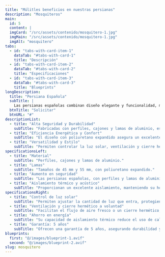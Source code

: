 ```yaml
---
title: "Múlitles beneficios en nuestras persianas"
description: "Mosquiteros"
main:
  id: 5
  content: |
  imgCard: "/src/assets/contenido/mosquitero-1.jpg"
  imgMain: "/src/assets/contenido/mosquitero-1.jpg"
  imgAlt: "mosquitero"
tabs:
  - id: "tabs-with-card-item-1"
    dataTab: "#tabs-with-card-1"
    title: "Descripción"
  - id: "tabs-with-card-item-2"
    dataTab: "#tabs-with-card-2"
    title: "Especificaciones"
  - id: "tabs-with-card-item-3"
    dataTab: "#tabs-with-card-3"
    title: "Blueprints"
longDescription:
  title: "Persiana Española"
  subTitle: |
    Las persianas españolas combinan diseño elegante y funcionalidad, mejorando la seguridad y eficiencia energética de su hogar mientras añaden un toque decorativo a cualquier fachada.
  btnTitle: "Solicitar"
  btnURL: "#"
descriptionList:
  - title: "Alta Seguridad y Durabilidad"
    subTitle: "Fabricadas con perfiles, cajones y lamas de aluminio, estas persianas proporcionan robustez y seguridad adicional gracias a las lamas con poliuretano expandido."
  - title: "Eficiencia Energética y Confort"
    subTitle: "El diseño con poliuretano expandido asegura un excelente aislamiento térmico y acústico, mejorando el confort interior y contribuyendo al ahorro energético."
  - title: "Versatilidad y Estilo"
    subTitle: "Permiten controlar la luz solar, ventilación y cierre hermético, y están disponibles en una amplia variedad de colores para decorar fachadas."
specificationsLeft:
  - title: "Material"
    subTitle: "Perfiles, cajones y lamas de aluminio."
  - title: "Lamas"
    subTitle: "Tamaños de 45 mm y 55 mm, con poliuretano expandido."
  - title: "Aumento en seguridad"
    subTitle: "Las persianas españolas, con perfiles y lamas de aluminio y poliuretano expandido, ofrecen una barrera robusta contra intrusiones."
  - title: "Aislamiento térmico y acústico"
    subTitle: "Proporcionan un excelente aislamiento, manteniendo su hogar confortable y silencioso."
specificationsRight:
  - title: "Control de luz solar"
    subTitle: "Permiten ajustar la cantidad de luz que entra, protegiendo muebles y suelos de la exposición solar."
  - title: "Ventilación y cierre hermético a voluntad"
    subTitle: "Facilitan el flujo de aire fresco o un cierre hermético, protegiendo contra polvo, lluvia e insectos."
  - title: "Ahorro en energía"
    subTitle: "Su capacidad de aislamiento térmico reduce el uso de calefacción y aire acondicionado, disminuyendo el consumo energético."
  - title: "Garantía: 5 años"
    subTitle: "Ofrecen una garantía de 5 años, asegurando durabilidad y calidad."
blueprints:
  first: "@/images/blueprint-1.avif"
  second: "@/images/blueprint-2.avif"
slug: mosquitero
---
```

